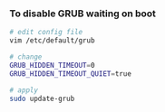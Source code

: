 ### To disable GRUB waiting on boot

```bash
# edit config file
vim /etc/default/grub

# change
GRUB_HIDDEN_TIMEOUT=0
GRUB_HIDDEN_TIMEOUT_QUIET=true

# apply
sudo update-grub
```

